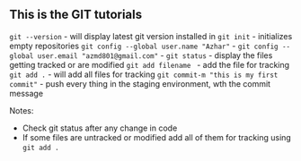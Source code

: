 ## This is the GIT tutorials
`git --version` - will display latest git version installed in 
`git init` - initializes empty repositories
`git config --global user.name "Azhar"` - 
`git config --global user.email "azmd801@gmail.com"` - 
`git status` - display the files getting tracked or are modified
`git add filename ` - add the file for tracking
`git add .` - will add all files for tracking
`git commit-m "this is my first commit"` - push every thing in the staging environment, wth the commit message

Notes:
* Check git status after any change in code 
* If some files are untracked or modified add all of them for tracking using `git add .`
